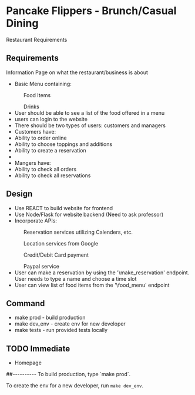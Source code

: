 # Pancake Flippers - Brunch/Casual Dining 
Restaurant Requirements
## Requirements
Information Page on what the restaurant/business is about  
<ul>
<li>Basic Menu containing:</li>  
         <ul>Food Items</ul>    
         <ul>Drinks</ul>   
<li>User should be able to see a list of the food offered in a menu</li>  
<li>users can login to the website</li>
<li>There should be two types of users: customers and managers</li>
<li>Customers have:</li>
<li>Ability to order online</li>  
<li>Ability to choose toppings and additions</li>  
<li>Ability to create a reservation</li>  
<li></li>
<li>Mangers have:</li>
<li>Ability to check all orders</li>
<li>Ability to check all reservations</li>
</ul>

## Design
<ul>
<li>Use REACT to build website for frontend</li>  
<li>Use Node/Flask for website backend (Need to ask professor)</li>  
<li>Incorporate APIs:</li>  
	 <ul>Reservation services utilizing Calenders, etc.</ul>  
	 <ul>Location services from Google</ul>  
	 <ul>Credit/Debit Card payment</ul>  
	 <ul>Paypal service</ul>   
<li>User can make a reservation by using the '\make_reservation' endpoint. User needs to type a name and choose a time slot</li>  
<li>User can view list of food items from the '\food_menu' endpoint</li>  
</ul>

## Command
<ul>
<li>make prod - build production</li>  
<li>make dev_env - create env for new developer</li>  
<li>make tests - run provided tests locally</li>  
</ul>

## TODO Immediate
<ul>
<li>Homepage</li>  
</ul>
##----------  
To build production, type `make prod`.  

To create the env for a new developer, run `make dev_env`.  
